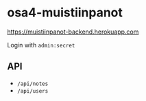 # osa4-muistiinpanot

https://muistiinpanot-backend.herokuapp.com

Login with `admin:secret`

## API
* `/api/notes`
* `/api/users`
